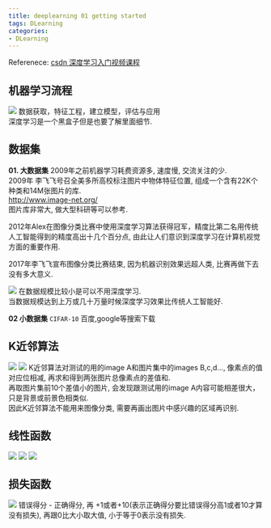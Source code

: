 ```yaml
---
title: deeplearning 01 getting started
tags: DLearning
categories:
- DLearning
---
```


Referenece: [csdn 深度学习入门视频课程](https://edu.csdn.net/course/detail/3921)

## **机器学习流程**
![](01.PNG)
数据获取，特征工程，建立模型，评估与应用  
深度学习是一个黑盒子但是也要了解里面细节.  
<!-- more -->

## **数据集**
**01. 大数据集**
2009年之前机器学习耗费资源多, 速度慢, 交流关注的少.  
2009年 李飞飞号召全美多所高校标注图片中物体特征位置, 组成一个含有22K个种类和14M张图片的库.  
http://www.image-net.org/  
图片库非常大, 做大型科研等可以参考.  

2012年Alex在图像分类比赛中使用深度学习算法获得冠军，精度比第二名用传统人工智能得到的精度高出十几个百分点, 由此让人们意识到深度学习在计算机视觉方面的重要作用.

2017年李飞飞宣布图像分类比赛结束, 因为机器识别效果远超人类, 比赛再做下去没有多大意义.

![](02.PNG)
在数据规模比较小是可以不用深度学习.  
当数据规模达到上万或几十万量时候深度学习效果比传统人工智能好.  

**02 小数据集**
`CIFAR-10` 百度,google等搜索下载

## **K近邻算法**
![](03.PNG)
![](04.PNG)
K近邻算法对测试的用的image A和图片集中的images B,c,d..., 像素点的值对应位相减, 再求和得到两张图片总像素点的差值和.  
再取图片集前10个差值小的图片, 会发现跟测试用的image A内容可能相差很大，只是背景或前景色相类似.  
因此K近邻算法不能用来图像分类, 需要再画出图片中感兴趣的区域再识别.  


## **线性函数**
![](05.PNG)
![](06.PNG)
![](07.PNG)

## **损失函数**
![](08.PNG)
错误得分 - 正确得分, 再 +1或者+10(表示正确得分要比错误得分高1或者10才算没有损失), 再跟0比大小取大值, 小于等于0表示没有损失.  





